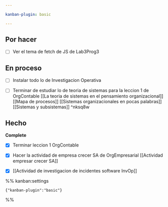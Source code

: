 ```yaml
---

kanban-plugin: basic

---
```


## Por hacer

- [ ] Ver el tema de fetch de JS de Lab3Prog3


## En proceso

- [ ] Instalar todo lo de Investigacion Operativa
- [ ] Terminar de estudiar lo de teoria de sistemas para la leccion 1 de OrgContable [[La teoria de sistemas en el pensamiento organizacional]] [[Mapa de procesos]] [[Sistemas organizacionales en pocas palabras]] [[Sistemas y subsistemas]] ^nksq8w


## Hecho

**Complete**
- [x] Terminar leccion 1 OrgContable
- [x] Hacer la actividad de empresa crecer SA de OrgEmpresarial [[Actividad empresar crecer SA]]
- [x] [[Actividad de investigacion de incidentes software InvOp]]




%% kanban:settings
```
{"kanban-plugin":"basic"}
```
%%